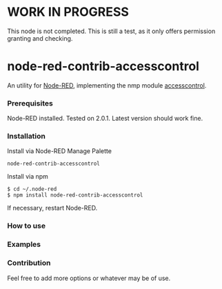 # WORK IN PROGRESS
This node is not completed. This is still a test, as it only offers permission granting and checking.

# node-red-contrib-accesscontrol

An utility for [Node-RED](https://nodered.org/), implementing the nmp module [accesscontrol](https://www.npmjs.com/package/accesscontrol).


### Prerequisites

Node-RED installed. Tested on 2.0.1. Latest version should work fine.


### Installation
 
Install via Node-RED Manage Palette

```
node-red-contrib-accesscontrol
```

Install via npm

```shell
$ cd ~/.node-red
$ npm install node-red-contrib-accesscontrol
```

If necessary, restart Node-RED.


### How to use




### Examples




### Contribution

Feel free to add more options or whatever may be of use.